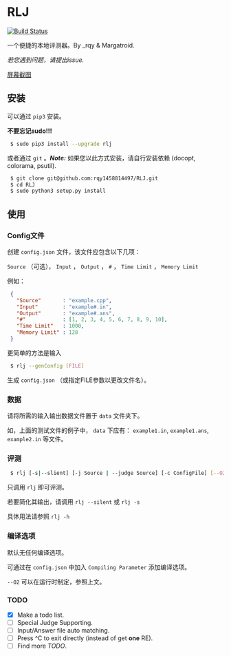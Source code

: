 # RLJ

[![Build Status](https://travis-ci.org/rqy1458814497/RLJ.svg?branch=master)](https://travis-ci.org/rqy1458814497/RLJ)

一个便捷的本地评测器。By \_rqy & Margatroid.

*若您遇到问题，请提出issue.*

[屏幕截图](https://github.com/rqy1458814497/RLJ/blob/master/screenshoots)

## 安装

可以通过 ``pip3`` 安装。

**不要忘记sudo!!!**

```bash
 $ sudo pip3 install --upgrade rlj
```

或者通过 ``git`` 。***Note:*** 如果您以此方式安装，请自行安装依赖 (docopt, colorama, psutil). 

```bash
 $ git clone git@github.com:rqy1458814497/RLJ.git
 $ cd RLJ
 $ sudo python3 setup.py install
```


## 使用

### Config文件

创建 ``config.json`` 文件，该文件应包含以下几项：

``Source`` （可选）， ``Input`` ， ``Output`` ， ``#`` ， ``Time Limit`` ， ``Memory Limit``

例如：

```json
 {
   "Source"       : "example.cpp",
   "Input"        : "example#.in",
   "Output"       : "example#.ans",
   "#"            : [1, 2, 3, 4, 5, 6, 7, 8, 9, 10],
   "Time Limit"   : 1000,
   "Memory Limit" : 128
 }
```

更简单的方法是输入

```bash
 $ rlj --genConfig [FILE]
```

生成 ``config.json`` （或指定FILE参数以更改文件名）。

### 数据

请将所需的输入输出数据文件置于 ``data`` 文件夹下。

如，上面的测试文件的例子中， ``data`` 下应有： ``example1.in``, ``example1.ans``, ``example2.in`` 等文件。


### 评测

```bash
 $ rlj [-s|--slient] [-j Source | --judge Source] [-c ConfigFile] [--O2]
```

只调用 ``rlj`` 即可评测。

若要简化其输出，请调用 ``rlj --silent`` 或 ``rlj -s``

具体用法请参照 ``rlj -h``

### 编译选项

默认无任何编译选项。

可通过在 ``config.json`` 中加入 ``Compiling Parameter`` 添加编译选项。

``--O2`` 可以在运行时制定，参照上文。

### TODO

- [x] Make a todo list.
- [ ] Special Judge Supporting.
- [ ] Input/Answer file auto matching.
- [ ] Press ^C to exit directly (instead of get **one** RE).
- [ ] Find more *TODO*.
